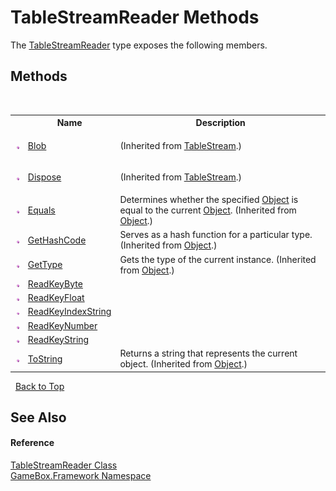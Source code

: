 # TableStreamReader Methods
 

The <a href="10d344c4-9264-e9ac-416b-eba0fb18151a">TableStreamReader</a> type exposes the following members.


## Methods
&nbsp;<table><tr><th></th><th>Name</th><th>Description</th></tr><tr><td>![Public method](media/pubmethod.gif "Public method")</td><td><a href="387e72ae-dd07-65ff-288a-2498adc1a921">Blob</a></td><td>

 (Inherited from <a href="5ec50ed6-73fc-bb4a-e4a9-86bdd81ee9e9">TableStream</a>.)</td></tr><tr><td>![Public method](media/pubmethod.gif "Public method")</td><td><a href="9a2ca8c0-3388-86a7-bffa-371e4a82f13f">Dispose</a></td><td>

 (Inherited from <a href="5ec50ed6-73fc-bb4a-e4a9-86bdd81ee9e9">TableStream</a>.)</td></tr><tr><td>![Public method](media/pubmethod.gif "Public method")</td><td><a href="http://msdn2.microsoft.com/zh-cn/library/bsc2ak47" target="_blank">Equals</a></td><td>
Determines whether the specified <a href="http://msdn2.microsoft.com/zh-cn/library/e5kfa45b" target="_blank">Object</a> is equal to the current <a href="http://msdn2.microsoft.com/zh-cn/library/e5kfa45b" target="_blank">Object</a>.
 (Inherited from <a href="http://msdn2.microsoft.com/zh-cn/library/e5kfa45b" target="_blank">Object</a>.)</td></tr><tr><td>![Public method](media/pubmethod.gif "Public method")</td><td><a href="http://msdn2.microsoft.com/zh-cn/library/zdee4b3y" target="_blank">GetHashCode</a></td><td>
Serves as a hash function for a particular type.
 (Inherited from <a href="http://msdn2.microsoft.com/zh-cn/library/e5kfa45b" target="_blank">Object</a>.)</td></tr><tr><td>![Public method](media/pubmethod.gif "Public method")</td><td><a href="http://msdn2.microsoft.com/zh-cn/library/dfwy45w9" target="_blank">GetType</a></td><td>
Gets the type of the current instance.
 (Inherited from <a href="http://msdn2.microsoft.com/zh-cn/library/e5kfa45b" target="_blank">Object</a>.)</td></tr><tr><td>![Public method](media/pubmethod.gif "Public method")</td><td><a href="ef67831b-6d0d-2ac0-e1be-29aed9a50b9a">ReadKeyByte</a></td><td></td></tr><tr><td>![Public method](media/pubmethod.gif "Public method")</td><td><a href="8667bdbb-29bb-9f36-bd32-c16a78fd5403">ReadKeyFloat</a></td><td></td></tr><tr><td>![Public method](media/pubmethod.gif "Public method")</td><td><a href="dff2c370-6e78-17c6-fa80-dc519276935d">ReadKeyIndexString</a></td><td></td></tr><tr><td>![Public method](media/pubmethod.gif "Public method")</td><td><a href="4b2367e5-b301-5658-7ea1-aa99bebf0443">ReadKeyNumber</a></td><td></td></tr><tr><td>![Public method](media/pubmethod.gif "Public method")</td><td><a href="36bb5961-bb56-3530-15b4-43291e33db90">ReadKeyString</a></td><td></td></tr><tr><td>![Public method](media/pubmethod.gif "Public method")</td><td><a href="http://msdn2.microsoft.com/zh-cn/library/7bxwbwt2" target="_blank">ToString</a></td><td>
Returns a string that represents the current object.
 (Inherited from <a href="http://msdn2.microsoft.com/zh-cn/library/e5kfa45b" target="_blank">Object</a>.)</td></tr></table>&nbsp;
<a href="#tablestreamreader-methods">Back to Top</a>

## See Also


#### Reference
<a href="10d344c4-9264-e9ac-416b-eba0fb18151a">TableStreamReader Class</a><br /><a href="a8957fe6-9cc0-3a6d-cd5c-a2a246efee1e">GameBox.Framework Namespace</a><br />